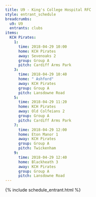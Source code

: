 ```yaml
---
title: U9 - King's College Hospital RFC
style: entrant_schedule
breadcrumbs:
  u9: U9
  entrants: clubs
items:
  KCH Pirates:
    1:
      time: 2018-04-29 10:00
      home: KCH Pirates
      away: Sevenoaks 2
      group: Group A
      pitch: Cardiff Arms Park
    3:
      time: 2018-04-29 10:40
      home: " Ashford"
      away: KCH Pirates
      group: Group A
      pitch: Lansdowne Road
    5:
      time: 2018-04-29 11:20
      home: KCH Pirates
      away: Old Colfeians 2
      group: Group A
      pitch: Cardiff Arms Park
    7:
      time: 2018-04-29 12:00
      home: Eton Manor 1
      away: KCH Pirates
      group: Group A
      pitch: Twickenham
    9:
      time: 2018-04-29 12:40
      home: Blackheath 3
      away: KCH Pirates
      group: Group A
      pitch: Lansdowne Road
---
```


{% include schedule_entrant.html %}
